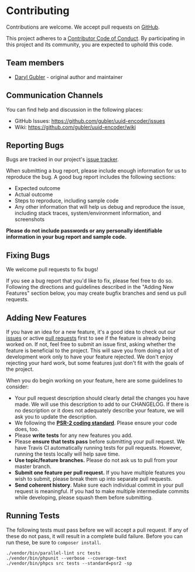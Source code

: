# Contributing

Contributions are welcome. We accept pull requests on [GitHub](https://github.com/gubler/uuid-encoder).

This project adheres to a [Contributor Code of Conduct](https://github.com/gubler/uuid-encoder/blob/master/CODE_OF_CONDUCT.md). By participating in this project and its community, you are expected to uphold this code.

## Team members

* [Daryl Gubler](https://github.com/gubler) - original author and maintainer

## Communication Channels

You can find help and discussion in the following places:

* GitHub Issues: <https://github.com/gubler/uuid-encoder/issues>
* Wiki: <https://github.com/gubler/uuid-encoder/wiki>

## Reporting Bugs

Bugs are tracked in our project's [issue tracker](https://github.com/gubler/uuid-encoder/issues).

When submitting a bug report, please include enough information for us to reproduce the bug. A good bug report includes the following sections:

* Expected outcome
* Actual outcome
* Steps to reproduce, including sample code
* Any other information that will help us debug and reproduce the issue, including stack traces, system/environment information, and screenshots

**Please do not include passwords or any personally identifiable information in your bug report and sample code.**

## Fixing Bugs

We welcome pull requests to fix bugs!

If you see a bug report that you'd like to fix, please feel free to do so. Following the directions and guidelines described in the "Adding New Features" section below, you may create bugfix branches and send us pull requests.

## Adding New Features

If you have an idea for a new feature, it's a good idea to check out our [issues](https://github.com/gubler/uuid-encoder/issues) or active [pull requests](https://github.com/gubler/uuid-encoder/pulls) first to see if the feature is already being worked on. If not, feel free to submit an issue first, asking whether the feature is beneficial to the project. This will save you from doing a lot of development work only to have your feature rejected. We don't enjoy rejecting your hard work, but some features just don't fit with the goals of the project.

When you do begin working on your feature, here are some guidelines to consider:

* Your pull request description should clearly detail the changes you have made. We will use this description to add to our CHANGELOG. If there is no description or it does not adequately describe your feature, we will ask you to update the description.
* We following the **[PSR-2 coding standard](http://www.php-fig.org/psr/psr-2/)**. Please ensure your code does, too.
* Please **write tests** for any new features you add.
* Please **ensure that tests pass** before submitting your pull request. We have Travis CI automatically running tests for pull requests. However, running the tests locally will help save time.
* **Use topic/feature branches.** Please do not ask us to pull from your master branch.
* **Submit one feature per pull request.** If you have multiple features you wish to submit, please break them up into separate pull requests.
* **Send coherent history**. Make sure each individual commit in your pull request is meaningful. If you had to make multiple intermediate commits while developing, please squash them before submitting.

## Running Tests

The following tests must pass before we will accept a pull request. If any of these do not pass, it will result in a complete build failure. Before you can run these, be sure to `composer install`.

```
./vendor/bin/parallel-lint src tests
./vendor/bin/phpunit --verbose --coverage-text
./vendor/bin/phpcs src tests --standard=psr2 -sp
```
